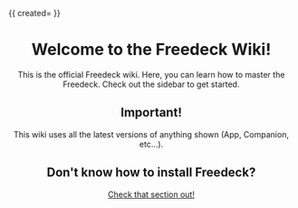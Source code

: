 {{
  created=
}}

<center>

# Welcome to the Freedeck Wiki!

This is the official Freedeck wiki. Here, you can learn how to master the Freedeck.
Check out the sidebar to get started.

## Important!

This wiki uses all the latest versions of anything shown (App, Companion, etc...).

## Don't know how to install Freedeck?

[Check that section out!](/installation)